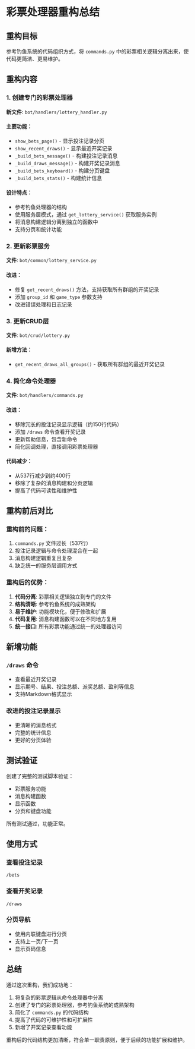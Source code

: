 # 彩票处理器重构总结

## 重构目标

参考钓鱼系统的代码组织方式，将 `commands.py` 中的彩票相关逻辑分离出来，使代码更简洁、更易维护。

## 重构内容

### 1. 创建专门的彩票处理器

**新文件**: `bot/handlers/lottery_handler.py`

#### 主要功能：
- `show_bets_page()` - 显示投注记录分页
- `show_recent_draws()` - 显示最近开奖记录
- `_build_bets_message()` - 构建投注记录消息
- `_build_draws_message()` - 构建开奖记录消息
- `_build_bets_keyboard()` - 构建分页键盘
- `_build_bets_stats()` - 构建统计信息

#### 设计特点：
- 参考钓鱼处理器的结构
- 使用服务层模式，通过 `get_lottery_service()` 获取服务实例
- 将消息构建逻辑分离到独立的函数中
- 支持分页和统计功能

### 2. 更新彩票服务

**文件**: `bot/common/lottery_service.py`

#### 改进：
- 修复 `get_recent_draws()` 方法，支持获取所有群组的开奖记录
- 添加 `group_id` 和 `game_type` 参数支持
- 改进错误处理和日志记录

### 3. 更新CRUD层

**文件**: `bot/crud/lottery.py`

#### 新增方法：
- `get_recent_draws_all_groups()` - 获取所有群组的最近开奖记录

### 4. 简化命令处理器

**文件**: `bot/handlers/commands.py`

#### 改进：
- 移除冗长的投注记录显示逻辑（约150行代码）
- 添加 `/draws` 命令查看开奖记录
- 更新帮助信息，包含新命令
- 简化回调处理，直接调用彩票处理器

#### 代码减少：
- 从537行减少到约400行
- 移除了复杂的消息构建和分页逻辑
- 提高了代码可读性和维护性

## 重构前后对比

### 重构前的问题：
1. `commands.py` 文件过长（537行）
2. 投注记录逻辑与命令处理混合在一起
3. 消息构建逻辑重复且复杂
4. 缺乏统一的服务层调用方式

### 重构后的优势：
1. **代码分离**: 彩票相关逻辑独立到专门的文件
2. **结构清晰**: 参考钓鱼系统的成熟架构
3. **易于维护**: 功能模块化，便于修改和扩展
4. **代码复用**: 消息构建函数可以在不同地方复用
5. **统一接口**: 所有彩票功能通过统一的处理器访问

## 新增功能

### `/draws` 命令
- 查看最近开奖记录
- 显示期号、结果、投注总额、派奖总额、盈利等信息
- 支持Markdown格式显示

### 改进的投注记录显示
- 更清晰的消息格式
- 完整的统计信息
- 更好的分页体验

## 测试验证

创建了完整的测试脚本验证：
- 彩票服务功能
- 消息构建函数
- 显示函数
- 分页和键盘功能

所有测试通过，功能正常。

## 使用方式

### 查看投注记录
```
/bets
```

### 查看开奖记录
```
/draws
```

### 分页导航
- 使用内联键盘进行分页
- 支持上一页/下一页
- 显示页码信息

## 总结

通过这次重构，我们成功地：
1. 将复杂的彩票逻辑从命令处理器中分离
2. 创建了专门的彩票处理器，参考钓鱼系统的成熟架构
3. 简化了 `commands.py` 的代码结构
4. 提高了代码的可维护性和可扩展性
5. 新增了开奖记录查看功能

重构后的代码结构更加清晰，符合单一职责原则，便于后续的功能扩展和维护。 